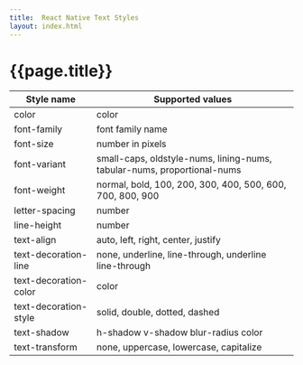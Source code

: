 ```yaml
---
title:  React Native Text Styles
layout: index.html
---
```

# {{page.title}}

| Style name | Supported values |
|------------|------------------|
| color | color |
| font-family | font family name |
| font-size | number in pixels |
| font-variant | small-caps, oldstyle-nums, lining-nums, tabular-nums, proportional-nums |
| font-weight | normal, bold, 100, 200, 300, 400, 500, 600, 700, 800, 900 |
| letter-spacing | number |
| line-height | number |
| text-align | auto, left, right, center, justify |
| text-decoration-line | none, underline, line-through, underline line-through |
| text-decoration-color | color |
| text-decoration-style | solid, double, dotted, dashed |
| text-shadow | h-shadow v-shadow blur-radius color |
| text-transform | none, uppercase, lowercase, capitalize |